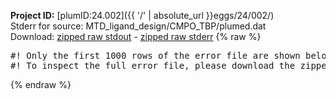 **Project ID:** [plumID:24.002]({{ '/' | absolute_url }}eggs/24/002/)  
Stderr for source:  MTD_ligand_design/CMPO_TBP/plumed.dat   
Download: [zipped raw stdout](plumed.dat.plumed.stdout.txt.zip) - [zipped raw stderr](plumed.dat.plumed.stderr.txt.zip) 
{% raw %}
<pre>
#! Only the first 1000 rows of the error file are shown below
#! To inspect the full error file, please download the zipped raw stderr file above
</pre>
{% endraw %}
